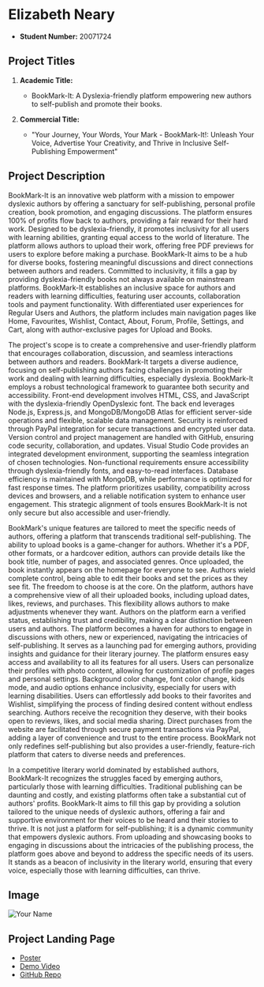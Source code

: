 
# Elizabeth Neary

- **Student Number:** 20071724

## Project Titles

1. **Academic Title:**
   - BookMark-It: A Dyslexia-friendly platform empowering new authors to self-publish and promote their books.

2. **Commercial Title:**
   - "Your Journey, Your Words, Your Mark - BookMark-It!: Unleash Your Voice, Advertise Your Creativity, and Thrive in Inclusive Self-Publishing Empowerment"


## Project Description

BookMark-It is an innovative web platform with a mission to empower dyslexic authors by offering a sanctuary for self-publishing, personal profile creation, book promotion, and engaging discussions. The platform ensures 100% of profits flow back to authors, providing a fair reward for their hard work. Designed to be dyslexia-friendly, it promotes inclusivity for all users with learning abilities, granting equal access to the world of literature. The platform allows authors to upload their work, offering free PDF previews for users to explore before making a purchase. BookMark-It aims to be a hub for diverse books, fostering meaningful discussions and direct connections between authors and readers. Committed to inclusivity, it fills a gap by providing dyslexia-friendly books not always available on mainstream platforms. BookMark-It establishes an inclusive space for authors and readers with learning difficulties, featuring user accounts, collaboration tools and payment functionality. With differentiated user experiences for Regular Users and Authors, the platform includes main navigation pages like Home, Favourites, Wishlist, Contact, About, Forum, Profile, Settings, and Cart, along with author-exclusive pages for Upload and Books.

The project's scope is to create a comprehensive and user-friendly platform that encourages collaboration, discussion, and seamless interactions between authors and readers. BookMark-It targets a diverse audience, focusing on self-publishing authors facing challenges in promoting their work and dealing with learning difficulties, especially dyslexia. BookMark-It employs a robust technological framework to guarantee both security and accessibility. Front-end development involves HTML, CSS, and JavaScript with the dyslexia-friendly OpenDyslexic font. The back end leverages Node.js, Express.js, and MongoDB/MongoDB Atlas for efficient server-side operations and flexible, scalable data management. Security is reinforced through PayPal integration for secure transactions and encrypted user data. Version control and project management are handled with GitHub, ensuring code security, collaboration, and updates. Visual Studio Code provides an integrated development environment, supporting the seamless integration of chosen technologies. Non-functional requirements ensure accessibility through dyslexia-friendly fonts, and easy-to-read interfaces. Database efficiency is maintained with MongoDB, while performance is optimized for fast response times. The platform prioritizes usability, compatibility across devices and browsers, and a reliable notification system to enhance user engagement. This strategic alignment of tools ensures BookMark-It is not only secure but also accessible and user-friendly.

BookMark's unique features are tailored to meet the specific needs of authors, offering a platform that transcends traditional self-publishing. The ability to upload books is a game-changer for authors. Whether it's a PDF, other formats, or a hardcover edition, authors can provide details like the book title, number of pages, and associated genres. Once uploaded, the book instantly appears on the homepage for everyone to see.
Authors wield complete control, being able to edit their books and set the prices as they see fit. The freedom to choose is at the core. On the platform, authors have a comprehensive view of all their uploaded books, including upload dates, likes, reviews, and purchases. This flexibility allows authors to make adjustments whenever they want. Authors on the platform earn a verified status, establishing trust and credibility, making a clear distinction between users and authors. The platform becomes a haven for authors to engage in discussions with others, new or experienced, navigating the intricacies of self-publishing. It serves as a launching pad for emerging authors, providing insights and guidance for their literary journey. The platform ensures easy access and availability to all its features for all users. Users can personalize their profiles with photo content, allowing for customization of profile pages and personal settings. Background color change, font color change, kids mode, and audio options enhance inclusivity, especially for users with learning disabilities. Users can effortlessly add books to their favorites and Wishlist, simplifying the process of finding desired content without endless searching. Authors receive the recognition they deserve, with their books open to reviews, likes, and social media sharing. Direct purchases from the website are facilitated through secure payment transactions via PayPal, adding a layer of convenience and trust to the entire process. BookMark not only redefines self-publishing but also provides a user-friendly, feature-rich platform that caters to diverse needs and preferences.

In a competitive literary world dominated by established authors, BookMark-It recognizes the struggles faced by emerging authors, particularly those with learning difficulties. Traditional publishing can be daunting and costly, and existing platforms often take a substantial cut of authors' profits. BookMark-It aims to fill this gap by providing a solution tailored to the unique needs of dyslexic authors, offering a fair and supportive environment for their voices to be heard and their stories to thrive. It is not just a platform for self-publishing; it is a dynamic community that empowers dyslexic authors. From uploading and showcasing books to engaging in discussions about the intricacies of the publishing process, the platform goes above and beyond to address the specific needs of its users. It stands as a beacon of inclusivity in the literary world, ensuring that every voice, especially those with learning difficulties, can thrive.



## Image

![Your Name](link-to-image-with-plain-white-background.jpg)

## Project Landing Page

- [Poster](link-to-poster)
- [Demo Video](link-to-demo-video)
- [GitHub Repo](link-to-github-repo)
